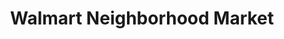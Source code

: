 ---
title: "Walmart Neighborhood Market"
url: /fayetteville/walmart-neighborhood-market-west-black-forest-drive/
shop: supermarket
---